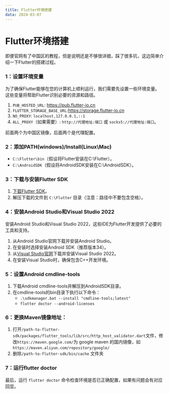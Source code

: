```yaml
---
title: Flutter环境搭建
data: 2024-03-07
---
```


# Flutter环境搭建

即便官网有了中国区的教程，但是说明还是不够很详细，踩了很多坑，这边简单介绍一下Flutter的搭建过程。

### 1：设置环境变量

为了确保Flutter能够在您的计算机上顺利运行，我们需要先设置一些环境变量。这些变量将帮助Flutter识别必要的资源和路径。

1. `PUB_HOSTED_URL`:  https://pub.flutter-io.cn
2.  `FLUTTER_STORAGE_BASE_URL`:https://storage.flutter-io.cn
3. `NO_PROXY`: `localhost,127.0.0.1,::1`
4. `ALL_PROXY`（如果需要）: `http://代理地址:端口` 或 `socks5://代理地址:端口`。

前面两个为中国区镜像，后面两个是代理配置。

### 2：添加PATH(windows)/Install(Linux\Mac)

-  `C:\Flutter\bin`（假设将Flutter安装在C:\Flutter）。
-  `C:\AndroidSDK`（假设将AndroidSDK安装在C:\AndroidSDK）。

### 3：下载与安装Flutter SDK

1. [下载Flutter SDK](https://flutter.cn/docs/release/archive?tab=windows)。
2. 解压下载的文件到 `C:\Flutter` 目录（注意：路径中不要包含空格）。

### 4：安装Android Studio和Visual Studio 2022

安装Android Studio和Visual Studio 2022，这些IDE为Flutter开发提供了必要的工具和支持。

1. 从Android Studio官网下载并安装Android Studio。
2. 在安装时选择安装Android SDK（推荐版本34）。
3. 从[Visual Studio官网](https://visualstudio.microsoft.com/)下载并安装Visual Studio 2022。
4. 在安装Visual Studio时，确保包含C++开发环境。

### 5：设置Android cmdline-tools

1. 下载Android cmdline-tools并解压到AndroidSDK目录。
2. 在cmdline-tools的bin目录下执行以下命令：
   - `.\sdkmanager.bat --install "cmdline-tools;latest"`
   - `flutter doctor --android-licenses`

### 6：更换Maven镜像地址：

1. 打开`/path-to-flutter-sdk/packages/flutter_tools/lib/src/http_host_validator.dart`文件，修改`https://maven.google.com/`为 google maven 的国内镜像，如`https://maven.aliyun.com/repository/google/`
2. 删除`/path-to-flutter-sdk/bin/cache` 文件夹

### 7：运行flutter doctor

最后，运行 `flutter doctor` 命令检查环境是否已正确配置，如果有问题会有对应回显。
